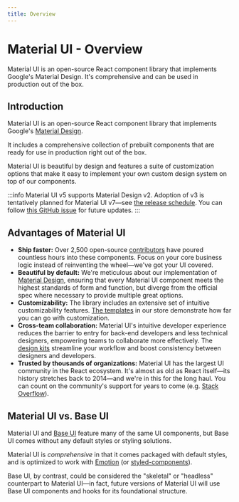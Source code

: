 ```yaml
---
title: Overview
---
```


# Material UI - Overview

<p class="description">Material UI is an open-source React component library that implements Google's Material Design. It's comprehensive and can be used in production out of the box.</p>

## Introduction

Material UI is an open-source React component library that implements Google's [Material Design](https://m2.material.io/).

It includes a comprehensive collection of prebuilt components that are ready for use in production right out of the box.

Material UI is beautiful by design and features a suite of customization options that make it easy to implement your own custom design system on top of our components.

:::info
Material UI v5 supports Material Design v2.
Adoption of v3 is tentatively planned for Material UI v7—see [the release schedule](https://mui.com/versions/#release-schedule).
You can follow [this GitHub issue](https://github.com/mui/material-ui/issues/29345) for future updates.
:::

## Advantages of Material UI

- **Ship faster:** Over 2,500 open-source [contributors](https://github.com/mui/material-ui/graphs/contributors) have poured countless hours into these components.
  Focus on your core business logic instead of reinventing the wheel—we've got your UI covered.
- **Beautiful by default:** We're meticulous about our implementation of [Material Design](https://m2.material.io/), ensuring that every Material UI component meets the highest standards of form and function,
  but diverge from the official spec where necessary to provide multiple great options.
- **Customizability:** The library includes an extensive set of intuitive customizability features. [The templates](https://mui.com/store/) in our store demonstrate how far you can go with customization.
- **Cross-team collaboration:** Material UI's intuitive developer experience reduces the barrier to entry for back-end developers and less technical designers, empowering teams to collaborate more effectively.
  The [design kits](https://mui.com/design-kits/) streamline your workflow and boost consistency between designers and developers.
- **Trusted by thousands of organizations:** Material UI has the largest UI community in the React ecosystem.
  It's almost as old as React itself—its history stretches back to 2014—and we're in this for the long haul.
  You can count on the community's support for years to come (e.g. [Stack Overflow](https://insights.stackoverflow.com/trends?tags=material-ui)).

## Material UI vs. Base UI

Material UI and [Base UI](/base-ui/) feature many of the same UI components, but Base UI comes without any default styles or styling solutions.

Material UI is _comprehensive_ in that it comes packaged with default styles, and is optimized to work with [Emotion](https://emotion.sh/docs/introduction) (or [styled-components](https://styled-components.com/)).

Base UI, by contrast, could be considered the "skeletal" or "headless" counterpart to Material UI—in fact, future versions of Material UI will use Base UI components and hooks for its foundational structure.
